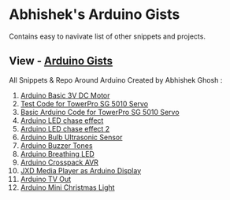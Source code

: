 # Abhishek's Arduino Gists
Contains easy to navivate list of other snippets and projects.
## View - [Arduino Gists](http://abhishekghosh.github.io/Arduino-Gists-By-Abhishek-Ghosh/)

All Snippets & Repo Around Arduino Created by Abhishek Ghosh :

1. [Arduino Basic 3V DC Motor](https://github.com/AbhishekGhosh/Arduino-Basic-3V-Basic-Motor-Control)
2. [Test Code for TowerPro SG 5010 Servo](https://gist.github.com/AbhishekGhosh/cea7e4345d671b834cde)
2. [Basic Arduino Code for TowerPro SG 5010 Servo](https://gist.github.com/AbhishekGhosh/dc182158fe50a4c87d5c)
3. [Arduino LED chase effect](https://gist.github.com/AbhishekGhosh/7027342ab4a1cca663ab)
4. [Arduino LED chase effect 2](https://gist.github.com/AbhishekGhosh/ded98481bd6c08019c57)
5. [Arduino Bulb Ultrasonic Sensor](https://gist.github.com/AbhishekGhosh/86e7bb81c99bce8c4684)
6. [Arduino Buzzer Tones](https://github.com/AbhishekGhosh/Arduino-Buzzer-Tone-Codes)
7. [Arduino Breathing LED](https://gist.github.com/AbhishekGhosh/dbedaf3d14f3b513b24c)
8. [Arduino Crosspack AVR](https://github.com/AbhishekGhosh/crosspack-avr-Arduino)
9. [JXD Media Player as Arduino Display](https://github.com/AbhishekGhosh/Arduino-JXD-Display)
10. [Arduino TV Out](https://github.com/AbhishekGhosh/arduino-tvout)
11. [Arduino Mini Christmas Light](https://github.com/AbhishekGhosh/Mini-Christmas-Arduino)



